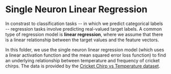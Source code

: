 # Single Neuron Linear Regression

In constrast to classification tasks -- in which we predict categorical labels -- regression tasks involve predicting real-valued target labels. A common type of regression model is **linear regression**, where we assume that there is a linear relationship between the target values and the feature vectors.

In this folder, we use the single neuron linear regression model (which uses a linear activation function and the mean squared error loss function) to find an underlying relationship between temperature and frequency of cricket chirps. The data is provided by the [Cricket Chirp vs Temperature dataset](https://www.kaggle.com/datasets/hershyandrew/cricket-chirp-vs-temperature/ "Title").